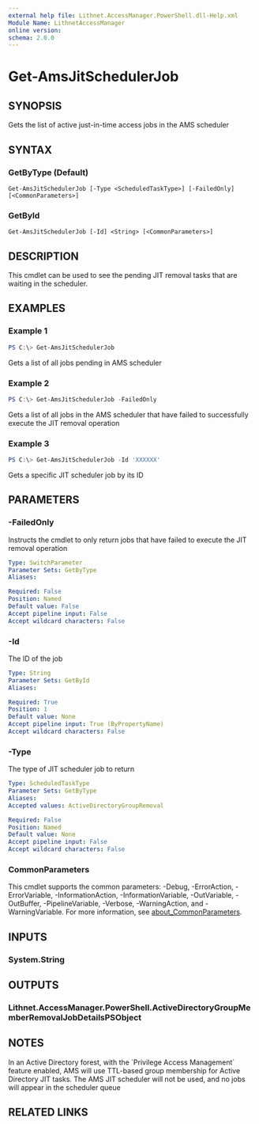 ```yaml
---
external help file: Lithnet.AccessManager.PowerShell.dll-Help.xml
Module Name: LithnetAccessManager
online version:
schema: 2.0.0
---
```


# Get-AmsJitSchedulerJob

## SYNOPSIS
Gets the list of active just-in-time access jobs in the AMS scheduler

## SYNTAX

### GetByType (Default)
```
Get-AmsJitSchedulerJob [-Type <ScheduledTaskType>] [-FailedOnly] [<CommonParameters>]
```

### GetById
```
Get-AmsJitSchedulerJob [-Id] <String> [<CommonParameters>]
```

## DESCRIPTION
This cmdlet can be used to see the pending JIT removal tasks that are waiting in the scheduler.

## EXAMPLES

### Example 1
```powershell
PS C:\> Get-AmsJitSchedulerJob
```

Gets a list of all jobs pending in AMS scheduler

### Example 2
```powershell
PS C:\> Get-AmsJitSchedulerJob -FailedOnly
```

Gets a list of all jobs in the AMS scheduler that have failed to successfully execute the JIT removal operation

### Example 3
```powershell
PS C:\> Get-AmsJitSchedulerJob -Id 'XXXXXX'
```

Gets a specific JIT scheduler job by its ID

## PARAMETERS

### -FailedOnly
Instructs the cmdlet to only return jobs that have failed to execute the JIT removal operation

```yaml
Type: SwitchParameter
Parameter Sets: GetByType
Aliases:

Required: False
Position: Named
Default value: False
Accept pipeline input: False
Accept wildcard characters: False
```

### -Id
The ID of the job

```yaml
Type: String
Parameter Sets: GetById
Aliases:

Required: True
Position: 1
Default value: None
Accept pipeline input: True (ByPropertyName)
Accept wildcard characters: False
```

### -Type
The type of JIT scheduler job to return

```yaml
Type: ScheduledTaskType
Parameter Sets: GetByType
Aliases:
Accepted values: ActiveDirectoryGroupRemoval

Required: False
Position: Named
Default value: None
Accept pipeline input: False
Accept wildcard characters: False
```

### CommonParameters
This cmdlet supports the common parameters: -Debug, -ErrorAction, -ErrorVariable, -InformationAction, -InformationVariable, -OutVariable, -OutBuffer, -PipelineVariable, -Verbose, -WarningAction, and -WarningVariable. For more information, see [about_CommonParameters](http://go.microsoft.com/fwlink/?LinkID=113216).

## INPUTS

### System.String
## OUTPUTS

### Lithnet.AccessManager.PowerShell.ActiveDirectoryGroupMemberRemovalJobDetailsPSObject
## NOTES
In an Active Directory forest, with the \`Privilege Access Management\` feature enabled, AMS will use TTL-based group membership for Active Directory JIT tasks.
The AMS JIT scheduler will not be used, and no jobs will appear in the scheduler queue

## RELATED LINKS
